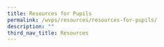 ```yaml
---
title: Resources for Pupils
permalink: /wvps/resources/resources-for-pupils/
description: ""
third_nav_title: Resources
---
```

